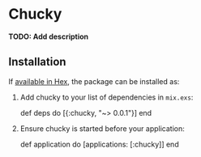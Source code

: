 # Chucky

**TODO: Add description**

## Installation

If [available in Hex](https://hex.pm/docs/publish), the package can be installed as:

  1. Add chucky to your list of dependencies in `mix.exs`:

        def deps do
          [{:chucky, "~> 0.0.1"}]
        end

  2. Ensure chucky is started before your application:

        def application do
          [applications: [:chucky]]
        end

